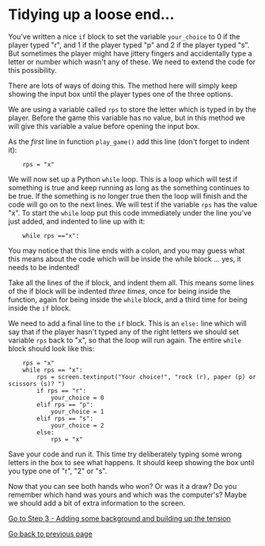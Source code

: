 # Tidying up a loose end...

You've written a nice ```if``` block to set the variable ```your_choice``` to 0 if the player typed "r", and 1 if the player typed "p" and 2 if the player typed "s". But sometimes the player might have jittery fingers and accidentally type a letter or number which wasn't any of these. We need to extend the code for this possibility.

There are lots of ways of doing this. The method here will simply keep showing the input box until the player types one of the three options. 

We are using a variable called ```rps``` to store the letter which is typed in by the player. Before the game this variable has no value, but in this method we will give this variable a value before opening the input box.

As the *first* line in function ```play_game()``` add this line (don't forget to indent it):
```
    rps = "x"
```

We will now set up a Python ```while``` loop. This is a loop which will test if something is true and keep running as long as the something continues to be true. If the something is no longer true then the loop will finish and the code will go on to the next lines. We will test if the variable ```rps``` has the value "x". To start the ```while``` loop put this code immediately under the line you've just added, and indented to line up with it:
```
    while rps =="x":
```
You may notice that this line ends with a colon, and you may guess what this means about the code which will be inside the while block ... yes, it needs to be indented!

Take all the lines of the if block, and indent them all. This means some lines of the if block will be indented *three times*, once for being inside the function, again for being inside the ```while``` block, and a third time for being inside the ```if``` block.

We need to add a final line to the ```if``` block. This is an ```else:``` line which will say that if the player hasn't typed any of the right letters we should set variable ```rps``` back to "x", so that the loop will run again. The entire ```while``` block should look like this:
```
    rps = "x"
    while rps == "x":
        rps = screen.textinput("Your choice!", "rock (r), paper (p) or scissors (s)? ")
        if rps == "r":
            your_choice = 0
        elif rps == "p":
            your_choice = 1
        elif rps == "s":
            your_choice = 2
        else:
            rps = "x"
```

Save your code and run it. This time try deliberately typing some wrong letters in the box to see what happens. It should keep showing the box until you type one of "r", "2" or "s".

Now that you can see both hands who won? Or was it a draw? Do you remember which hand was yours and which was the computer's? Maybe we should add a bit of extra information to the screen.

[Go to Step 3 - Adding some background and building up the tension](../Step3-Adding-background)

[Go back to previous page](README.md)


